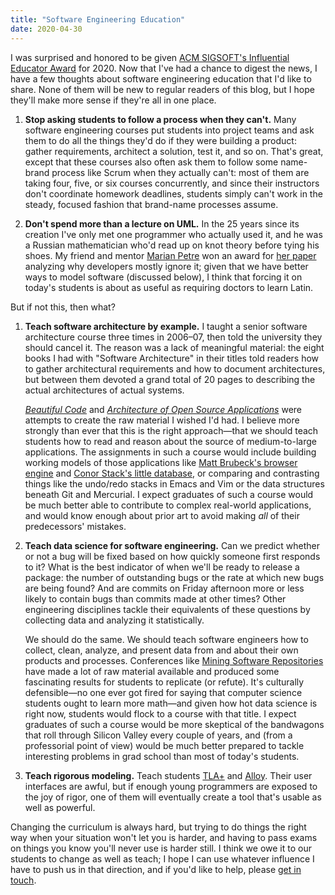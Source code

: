 ```yaml
---
title: "Software Engineering Education"
date: 2020-04-30
---
```


I was surprised and honored to be given
[ACM SIGSOFT's Influential Educator Award]({{site.github.url}}/2020/03/30/sigsoft-educator.html)
for 2020.
Now that I've had a chance to digest the news,
I have a few thoughts about software engineering education that I'd like to share.
None of them will be new to regular readers of this blog,
but I hope they'll make more sense if they're all in one place.

1.  **Stop asking students to follow a process when they can't.**
    Many software engineering courses put students into project teams
    and ask them to do all the things they'd do if they were building a product:
    gather requirements, architect a solution, test it, and so on.
    That's great,
    except that these courses also often ask them to follow some name-brand process like Scrum
    when they actually can't:
    most of them are taking four, five, or six courses concurrently,
    and since their instructors don't coordinate homework deadlines,
    students simply can't work in the steady, focused fashion that brand-name processes assume.

2.  **Don't spend more than a lecture on UML.**
    In the 25 years since its creation
    I've only met one programmer who actually used it,
    and he was a Russian mathematician who'd read up on knot theory before tying his shoes.
    My friend and mentor [Marian Petre](http://www.open.ac.uk/people/mp8)
    won an award for [her paper](http://oro.open.ac.uk/35805/)
    analyzing why developers mostly ignore it;
    given that we have better ways to model software (discussed below),
    I think that forcing it on today's students
    is about as useful as requiring doctors to learn Latin.

But if not this, then what?

1.  **Teach software architecture by example.**
    I taught a senior software architecture course three times in 2006–07,
    then told the university they should cancel it.
    The reason was a lack of meaningful material:
    the eight books I had with "Software Architecture" in their titles
    told readers how to gather architectural requirements
    and how to document architectures,
    but between them devoted a grand total of 20 pages
    to describing the actual architectures of actual systems.

    *[Beautiful Code](http://shop.oreilly.com/product/9780596510046.do)*
    and *[Architecture of Open Source Applications](http://aosabook.org)*
    were attempts to create the raw material I wished I'd had.
    I believe more strongly than ever that this is the right approach—that
    we should teach students how to read and reason about the source of medium-to-large applications.
    The assignments in such a course would include
    building working models of those applications
    like [Matt Brubeck's browser engine](https://limpet.net/mbrubeck/2014/08/08/toy-layout-engine-1.html)
    and [Conor Stack's little database](https://cstack.github.io/db_tutorial/),
    or comparing and contrasting things like the undo/redo stacks in Emacs and Vim
    or the data structures beneath Git and Mercurial.
    I expect graduates of such a course would be much better able
    to contribute to complex real-world applications,
    and would know enough about prior art
    to avoid making *all* of their predecessors' mistakes.

2.  **Teach data science for software engineering.**
    Can we predict whether or not a bug will be fixed
    based on how quickly someone first responds to it?
    What is the best indicator of when we'll be ready to release a package:
    the number of outstanding bugs or the rate at which new bugs are being found?
    And are commits on Friday afternoon more or less likely to contain bugs
    than commits made at other times?
    Other engineering disciplines tackle their equivalents of these questions
    by collecting data and analyzing it statistically.

    We should do the same.
    We should teach software engineers how to collect, clean, analyze, and present
    data from and about their own products and processes.
    Conferences like [Mining Software Repositories](http://www.msrconf.org/)
    have made a lot of raw material available
    and produced some fascinating results for students to replicate (or refute).
    It's culturally defensible—no one ever got fired
    for saying that computer science students ought to learn more math—and
    given how hot data science is right now,
    students would flock to a course with that title.
    I expect graduates of such a course would be more skeptical of
    the bandwagons that roll through Silicon Valley every couple of years,
    and (from a professorial point of view)
    would be much better prepared to tackle interesting problems in grad school
    than most of today's students.

3.  **Teach rigorous modeling.**
    Teach students [TLA+](https://www.apress.com/us/book/9781484238288)
    and [Alloy](https://alloytools.org/).
    Their user interfaces are awful,
    but if enough young programmers are exposed to the joy of rigor,
    one of them will eventually create a tool that's usable as well as powerful.

Changing the curriculum is always hard,
but trying to do things the right way when your situation won't let you is harder,
and having to pass exams on things you know you'll never use is harder still.
I think we owe it to our students to change as well as teach;
I hope I can use whatever influence I have to push us in that direction,
and if you'd like to help,
please [get in touch](mailto:gvwilson@third-bit.com).
